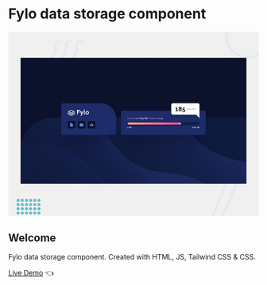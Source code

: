 # Fylo data storage component

![Design preview for Fylo data storage component](./design/desktop-preview.jpg)

## Welcome 

Fylo data storage component. Created with HTML, JS, Tailwind CSS &amp; CSS.

[Live Demo](https://dmitriy24s.github.io/fylo-data-storage-component/) 👈
